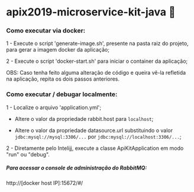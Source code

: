 # apix2019-microservice-kit-java :tshirt:

### Como executar via docker:

1 - Execute o script 'generate-image.sh', presente na pasta raiz do projeto, para gerar a imagem docker da aplicação;

2 - Execute o script 'docker-start.sh' para iniciar o container da aplicação;

OBS: Caso tenha feito alguma alteração de código e queira vê-la refletida na aplicação, repita os dois passos anteriores.  

### Como executar / debugar localmente:

1 - Localize o arquivo 'application.yml';

  - Altere o valor da propriedade rabbit.host para `localhost`;

  - Altere o valor da propriedade datasource.url substituindo o valor `jdbc:mysql://mysql:3306/...` por `jdbc:mysql://localhost:3306/...`;
  
2 - Diretamente pelo Intelijj, execute a classe ApiKitApplication em modo "run" ou "debug".

##### Para acessar o console de administração do RabbitMQ:
http://[docker host IP]:15672/#/

